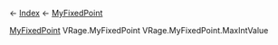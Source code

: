 ← [Index](Api-Index) ← [MyFixedPoint](VRage.MyFixedPoint)

[MyFixedPoint](VRage.MyFixedPoint) VRage.MyFixedPoint VRage.MyFixedPoint.MaxIntValue